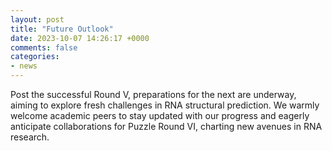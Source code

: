 ```yaml
---
layout: post
title: "Future Outlook"
date: 2023-10-07 14:26:17 +0000
comments: false
categories: 
- news
---
```



Post the successful Round V, preparations for the next are underway, aiming to explore fresh challenges in RNA structural prediction.
We warmly welcome academic peers to stay updated with our progress and eagerly anticipate collaborations for Puzzle Round VI, charting new avenues in RNA research.



